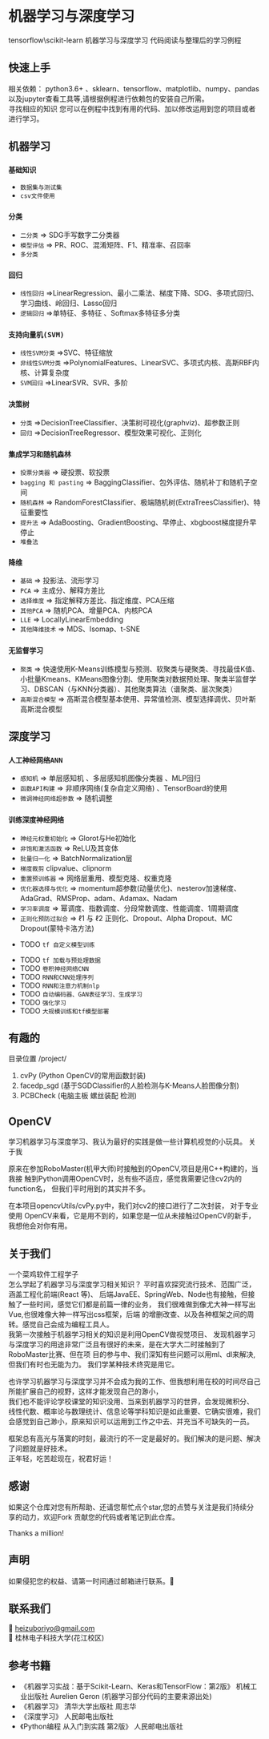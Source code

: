 # 机器学习与深度学习 

tensorflow\scikit-learn 机器学习与深度学习 代码阅读与整理后的学习例程  

## 快速上手  

 相关依赖： python3.6+ 、sklearn、tensorflow、matplotlib、numpy、pandas以及jupyter查看工具等,请根据例程进行依赖包的安装自己所需。  
 寻找相应的知识 您可以在例程中找到有用的代码、加以修改运用到您的项目或者进行学习。
 
## 机器学习   

### `基础知识`
  * `数据集与测试集`  
  * `csv文件使用`  

### `分类`
  * `二分类` => SDG手写数字二分类器  
  * `模型评估` => PR、ROC、混淆矩阵、F1、精准率、召回率   
  * `多分类`  

### `回归` 
  * `线性回归` =>LinearRegression、最小二乘法、梯度下降、SDG、多项式回归、学习曲线、岭回归、Lasso回归
  * `逻辑回归` =>单特征、多特征 、Softmax多特征多分类 

### `支持向量机(SVM)`
  * `线性SVM分类` =>SVC、特征缩放  
  * `非线性SVM分类` =>PolynomialFeatures、LinearSVC、多项式内核、高斯RBF内核、计算复杂度
  * `SVM回归` =>LinearSVR、SVR、多阶 

### `决策树` 
  * `分类` =>DecisionTreeClassifier、决策树可视化(graphviz)、超参数正则 
  * `回归` =>DecisionTreeRegressor、模型效果可视化、正则化  

### `集成学习和随机森林`   
  * `投票分类器` => 硬投票、软投票  
  * `bagging 和 pasting` => BaggingClassifier、包外评估、随机补丁和随机子空间  
  * `随机森林` => RandomForestClassifier、极端随机树(ExtraTreesClassifier)、特征重要性  
  * `提升法` => AdaBoosting、GradientBoosting、早停止、xbgboost梯度提升早停止  
  * `堆叠法`  

### `降维`   
  * `基础` => 投影法、流形学习  
  * `PCA` => 主成分、解释方差比  
  * `选择维度` => 指定解释方差比、指定维度、PCA压缩  
  * `其他PCA` => 随机PCA、增量PCA、内核PCA  
  * `LLE` => LocallyLinearEmbedding 
  * `其他降维技术` => MDS、Isomap、t-SNE  

### `无监督学习`   
  * `聚类`  => 快速使用K-Means训练模型与预测、软聚类与硬聚类、寻找最佳K值、小批量Kmeans、KMeans图像分割、使用聚类对数据预处理、聚类半监督学习、DBSCAN（与KNN分类器）、其他聚类算法（谱聚类、层次聚类）   
  * `高斯混合模型` =>  高斯混合模型基本使用、异常值检测、模型选择调优、贝叶斯高斯混合模型  


## 深度学习   
### `人工神经网络ANN`   
  * `感知机` => 单层感知机 、多层感知机图像分类器 、MLP回归 
  * `函数API构建` => 非顺序网络(复杂自定义网络) 、TensorBoard的使用  
  * `微调神经网络超参数` => 随机调整
  
### `训练深度神经网络`  
  * `神经元权重初始化` => Glorot与He初始化  
  * `非饱和激活函数` => ReLU及其变体
  * `批量归一化` => BatchNormalization层  
  * `梯度裁剪`  clipvalue、clipnorm   
  * `重置预训练器` => 网络层重用、模型克隆、权重克隆  
  * `优化器选择与优化` => momentum超参数(动量优化)、nesterov加速梯度、AdaGrad、RMSProp、adam、Adamax、Nadam  
  * `学习率调度` => 幂调度、指数调度、分段常数调度、性能调度、1周期调度  
  * `正则化预防过拟合` => ℓ1 与 ℓ2 正则化、Dropout、Alpha Dropout、MC Dropout(蒙特卡洛方法)  
  

- TODO `tf 自定义模型训练`  
* TODO `tf 加载与预处理数据`  
* TODO `卷积神经网络CNN`
* TODO `RNN和CNN处理序列`  
* TODO `RNN和注意力机制nlp`  
* TODO `自动编码器、GAN表征学习、生成学习`  
* TODO `强化学习`  
* TODO `大规模训练和tf模型部署`  


## 有趣的  
目录位置 /project/  
1. cvPy (Python OpenCV的常用函数封装)   
2. facedp_sgd (基于SGDClassifier的人脸检测与K-Means人脸图像分割)  
3. PCBCheck (电脑主板 螺丝装配 检测)  

  
## OpenCV

学习机器学习与深度学习、我认为最好的实践是做一些计算机视觉的小玩具。 关于我 

原来在参加RoboMaster(机甲大师)时接触到的OpenCV,项目是用C++构建的，当我接 
触到Python调用OpenCV时，总有些不适应，感觉我需要记住cv2内的function名，
但我们平时用到的其实并不多。  

在本项目opencvUtils/cvPy.py中，我们对cv2的接口进行了二次封装， 
对于专业使用 OpenCV来看，它是用不到的，如果您是一位从未接触过OpenCV的新手， 我想他会对你有用。  



## 关于我们  

一个菜鸡软件工程学子  
     怎么学起了机器学习与深度学习相关知识？  平时喜欢探究流行技术、范围广泛，涵盖工程化前端(React 等)、 后端JavaEE、SpringWeb、Node也有接触，但接触了一些时间，感觉它们都是前篇一律的业务， 我们很难做到像尤大神一样写出Vue,也很难像大神一样写出css框架，后端 的增删改查、以及各种框架之间的周转。感觉自己会成为编程工具人。  
     我第一次接触于机器学习相关的知识是利用OpenCV做视觉项目、 
发现机器学习与深度学习的用途非常广泛且有很好的未来，是在大学大二时接触到了RoboMaster比赛、但在项 
目的参与中、我们深知有些问题可以用ml、dl来解决,但我们有时也无能为力。 
我们学某种技术终究是用它。

也许学习机器学习与深度学习并不会成为我的工作、但我想利用在校的时间尽自己所能扩展自己的视野，这样才能发现自己的渺小，  
我们也不能评论学校课堂的知识没用、当来到机器学习的世界，会发现微积分、  
线性代数、概率论与数理统计、信息论等学科知识是如此重要、它确实很难，我们会感觉到自己渺小，原来知识可以运用到工作之中去、并充当不可缺失的一员。  

框架总有高光与落寞的时刻，最流行的不一定是最好的。我们解决的是问题、解决了问题就是好技术。  
正年轻，吃苦趁现在，祝君好运！


## 感谢
如果这个仓库对您有所帮助、还请您帮忙点个star,您的点赞与关注是我们持续分享的动力，欢迎Fork 贡献您的代码或者笔记到此仓库。  

Thanks a million!

## 声明
如果侵犯您的权益、请第一时间通过邮箱进行联系。🦜

## 联系我们
 📮 heizuboriyo@gmail.com  
 🏫  桂林电子科技大学(花江校区)  

## 参考书籍  
 * 《机器学习实战：基于Scikit-Learn、Keras和TensorFlow：第2版》  机械工业出版社 Aurelien Geron  (机器学习部分代码的主要来源出处)   
 * 《机器学习》 清华大学出版社 周志华   
 * 《深度学习》 人民邮电出版社  
 * 《Python编程 从入门到实践 第2版》 人民邮电出版社  